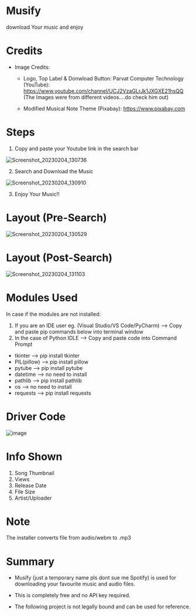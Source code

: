 # Musify
download Your music and enjoy


# Credits
- Image Credits:
    - Logo, Top Label & Donwload Button: Parvat Computer Technology (YouTube): https://www.youtube.com/channel/UCJ2VzaGLrJk1JXGXE21hsQQ
    (The Images were from different videos....do check him out)
    
    - Modified Musical Note Theme (Pixabay): https://www.pixabay.com

# Steps

1. Copy and paste your Youtube link in the search bar
  
  ![Screenshot_20230204_130736](https://user-images.githubusercontent.com/86865554/216757566-2bd3e014-f13d-43d0-98eb-1b12fa6a2950.png)
  
2. Search and Download the Music
  
  ![Screenshot_20230204_130910](https://user-images.githubusercontent.com/86865554/216757577-de28ff50-57be-47c0-92e1-bd3611dffabb.png)

3. Enjoy Your Music!!


# Layout (Pre-Search)
 
  ![Screenshot_20230204_130529](https://user-images.githubusercontent.com/86865554/216759548-8f8353e0-2442-40df-ae0b-118430b382c3.png)


# Layout (Post-Search)

![Screenshot_20230204_131103](https://user-images.githubusercontent.com/86865554/216759563-1eebd2e2-87bc-4e6b-aeff-a8ff530ac70e.png)


# Modules Used
In case if the modules are not installed:
1. If you are an IDE user eg. (Visual Studio/VS Code/PyCharm) --> Copy and paste pip commands below into terminal window
2. In the case of Python IDLE --> Copy and paste code into Command Prompt

  - tkinter --> pip install tkinter
  - PIL(pillow) --> pip install pillow
  - pytube --> pip install pytube
  - datetime --> no need to install
  - pathlib --> pip install pathlib
  - os --> no need to install
  - requests --> pip install requests

# Driver Code

![image](https://user-images.githubusercontent.com/86865554/216786547-190e4e00-4f76-4fab-931e-ab9f6424efe7.png)


# Info Shown
  1. Song Thumbnail
  2. Views
  3. Release Date
  4. File Size
  5. Artist/Uploader
  
# Note

The installer converts file from audio/webm to .mp3


# Summary
- Musify (just a temporary name pls dont sue me Spotify) is used for downloading your favourite music and audio files.
 
- This is completely free and no API key required.

- The following project is not legally bound and can be used for reference.
